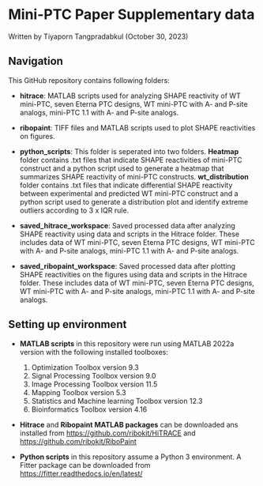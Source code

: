 # Mini-PTC Paper Supplementary data
Written by Tiyaporn Tangpradabkul (October 30, 2023)


## Navigation
This GitHub repository contains following folders:

* **hitrace**: MATLAB scripts used for analyzing SHAPE reactivity of WT mini-PTC, seven Eterna PTC designs, WT mini-PTC with A- and P-site analogs, mini-PTC 1.1 with A- and P-site analogs.

* **ribopaint**: TIFF files and MATLAB scripts used to plot SHAPE reactivities on figures.

* **python_scripts**: This folder is seperated into two folders. **Heatmap** folder contains .txt files that indicate SHAPE reactivities of mini-PTC construct and a python script used to generate a heatmap that summarizes SHAPE reactivity of mini-PTC constructs. **wt_distribution** folder contains .txt files that indicate differential SHAPE reactivity between experimental and predicted WT mini-PTC construct and a python script used to generate a distribution plot and identify extreme outliers according to 3 x IQR rule.

* **saved_hitrace_workspace**: Saved processed data after analyzing SHAPE reactivity using data and scripts in the Hitrace folder. These includes data of WT mini-PTC, seven Eterna PTC designs, WT mini-PTC with A- and P-site analogs, mini-PTC 1.1 with A- and P-site analogs. 

* **saved_ribopaint_workspace**: Saved processed data after plotting SHAPE reactivities on the figures using data and scripts in the Hitrace folder. These includes data of WT mini-PTC, seven Eterna PTC designs, WT mini-PTC with A- and P-site analogs, mini-PTC 1.1 with A- and P-site analogs. 


## Setting up environment
* **MATLAB scripts** in this repository were run using MATLAB 2022a version with the following installed toolboxes:
   1. Optimization Toolbox version 9.3
   2. Signal Processing Toolbox version 9.0
   3. Image Processing Toolbox version 11.5
   4. Mapping Toolbox version 5.3
   5. Statistics and Machine learning Toolbox version 12.3
   6. Bioinformatics Toolbox version 4.16

* **Hitrace** and **Ribopaint MATLAB packages** can be downloaded ans installed from https://github.com/ribokit/HiTRACE and https://github.com/ribokit/RiboPaint 
   
* **Python scripts** in this repository assume a Python 3 environment. A Fitter package can be downloaded from https://fitter.readthedocs.io/en/latest/
